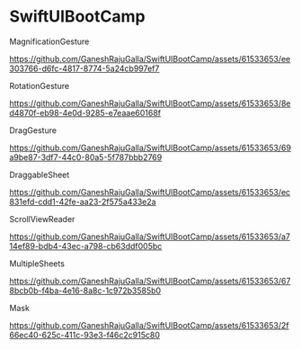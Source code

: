 # SwiftUIBootCamp

MagnificationGesture

https://github.com/GaneshRajuGalla/SwiftUIBootCamp/assets/61533653/ee303766-d6fc-4817-8774-5a24cb997ef7

RotationGesture

https://github.com/GaneshRajuGalla/SwiftUIBootCamp/assets/61533653/8ed4870f-eb98-4e0d-9285-e7eaae60168f

DragGesture

https://github.com/GaneshRajuGalla/SwiftUIBootCamp/assets/61533653/69a9be87-3df7-44c0-80a5-5f787bbb2769

DraggableSheet

https://github.com/GaneshRajuGalla/SwiftUIBootCamp/assets/61533653/ec831efd-cdd1-42fe-aa23-2f575a433e2a

ScrollViewReader

https://github.com/GaneshRajuGalla/SwiftUIBootCamp/assets/61533653/a714ef89-bdb4-43ec-a798-cb63ddf005bc

MultipleSheets

https://github.com/GaneshRajuGalla/SwiftUIBootCamp/assets/61533653/678bcb0b-f4ba-4e16-8a8c-1c972b3585b0

Mask

https://github.com/GaneshRajuGalla/SwiftUIBootCamp/assets/61533653/2f66ec40-625c-411c-93e3-f46c2c915c80



